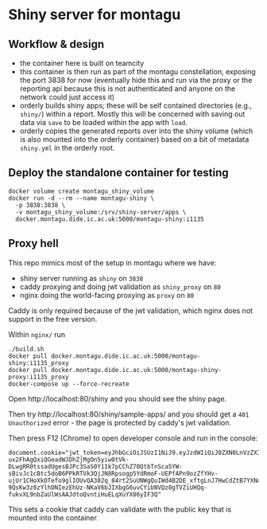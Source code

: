 # Shiny server for montagu

## Workflow & design

* the container here is built on teamcity
* this container is then run as part of the montagu constellation, exposing the port 3838 for now (eventually hide this and run via the proxy or the reporting api because this is not authenticated and anyone on the network could just access it)
* orderly builds shiny apps; these will be self contained directories (e.g., `shiny/`) within a report.  Mostly this will be concerned with saving out data via `save` to be loaded within the app with `load`.
* orderly copies the generated reports over into the shiny volume (which is also mounted into the orderly container) based on a bit of metadata `shiny.yml` in the orderly root.

## Deploy the standalone container for testing

```
docker volume create montagu_shiny_volume
docker run -d --rm --name montagu-shiny \
  -p 3838:3838 \
  -v montagu_shiny_volume:/srv/shiny-server/apps \
  docker.montagu.dide.ic.ac.uk:5000/montagu-shiny:i1135
```

## Proxy hell

This repo mimics most of the setup in montagu where we have:

* shiny server running as `shiny` on `3838`
* caddy proxying and doing jwt validation as `shiny_proxy` on `80`
* nginx doing the world-facing proxying as `proxy` on `80`

Caddy is only required because of the jwt validation, which nginx does not support in the free version.

Within `nginx/` run

```
./build.sh
docker pull docker.montagu.dide.ic.ac.uk:5000/montagu-shiny:i1135_proxy
docker pull docker.montagu.dide.ic.ac.uk:5000/montagu-shiny-proxy:i1135_proxy
docker-compose up --force-recreate
```

Open http://localhost:80/shiny and you should see the shiny page.

Then try http://localhost:80/shiny/sample-apps/ and you should get a `401 Unauthorized` error - the page is protected by caddy's jwt validation.

Then press F12 (Chrome) to open developer console and run in the console:

```
document.cookie="jwt_token=eyJhbGciOiJSUzI1NiJ9.eyJzdWIiOiJ0ZXN0LnVzZXIiLCJwZXJtaXNzaW9ucyI6IipcL2Nhbi1sb2dpbiwqXC9jb3VudHJpZXMucmVhZCwqXC9kZW1vZ3JhcGhpY3MucmVhZCwqXC9lc3RpbWF0ZXMucmVhZCwqXC9tb2RlbGxpbmctZ3JvdXBzLnJlYWQsKlwvbW9kZWxzLnJlYWQsKlwvcmVzcG9uc2liaWxpdGllcy5yZWFkLCpcL3NjZW5hcmlvcy5yZWFkLCpcL3RvdWNoc3RvbmVzLnJlYWQsKlwvdXNlcnMucmVhZCwqXC9yZXBvcnRzLnJlYWQsKlwvcmVwb3J0cy5yZXZpZXcsKlwvcmVwb3J0cy5ydW4iLCJyb2xlcyI6IipcL3VzZXIsKlwvcmVwb3J0cy1yZXZpZXdlciIsImlzcyI6InZhY2NpbmVpbXBhY3Qub3JnIiwiZXhwIjoxNTE1MDg2MjY3fQ.UtkrLZ2ME0-ux2FhAgQxiQGeadWJDhZjMgOn5yiw0tVk-DLwgRR0tssadUgesBJPc3SaS0Y11k7pCChZ70QtbTnSca5YW-sBivJc1cBtc5doB6PPkRTVk3QjJN8Rpsogp5YdRmoF-UEPfAPn9ozZfYHv-ujUr1CHoXkOTefo9glIOUvQA382q_84rt2SuUNWgQuIWd4B2DE_xftgLnJ7HwCdZtB7YXNoche2biTuWWymHhIk6mC-9QsKw3z8zYlhDNIezEhUz-NKaV6bJIXbgG6uvCYibNVQz0gTVZiUHQq-fukvXL9nbZaUlWsAAJdtoQvntiHuELqXuYX86yIF3Q"
```

This sets a cookie that caddy can validate with the public key that is mounted into the container.
